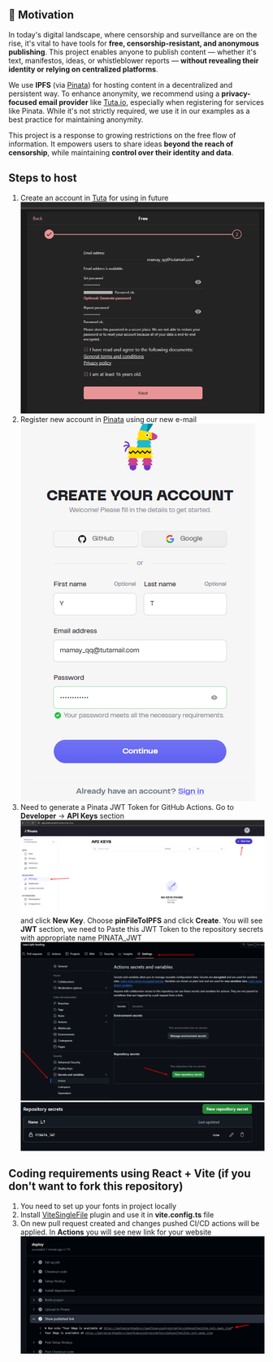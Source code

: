 ## 🔐 Motivation

In today's digital landscape, where censorship and surveillance are on the rise, it's vital to have tools for **free, censorship-resistant, and anonymous publishing**. This project enables anyone to publish content — whether it's text, manifestos, ideas, or whistleblower reports — **without revealing their identity or relying on centralized platforms**.

We use **IPFS** (via [Pinata](https://www.pinata.cloud/)) for hosting content in a decentralized and persistent way. To enhance anonymity, we recommend using a **privacy-focused email provider** like [Tuta.io](https://tuta.io), especially when registering for services like Pinata. While it's not strictly required, we use it in our examples as a best practice for maintaining anonymity.

This project is a response to growing restrictions on the free flow of information. It empowers users to share ideas **beyond the reach of censorship**, while maintaining **control over their identity and data**.

## Steps to host

1. Create an account in [Tuta](https://tuta.com/) for using in future![tuta-register.png](steps_imgs/tuta-register.png)
2. Register new account in [Pinata](https://pinata.cloud/) using our new e-mail![pinata-reg.png](steps_imgs/pinata-reg.png)
3. Need to generate a Pinata JWT Token for GitHub Actions. Go to **Developer** -> **API Keys** section![pinata-jwt.png](steps_imgs/pinata-jwt.png) and click **New Key**.
    Choose **pinFileToIPFS** and click **Create**. You will see **JWT** section, we need to Paste this JWT Token to the repository secrets with appropriate name PINATA_JWT 
![gh-secrets.png](steps_imgs/gh-secrets.png)
![gh-secret-created.png](steps_imgs/gh-secret-created.png)

## Coding requirements using React + Vite (if you don't want to fork this repository)

1. You need to set up your fonts in project locally
2. Install [ViteSingleFile](https://github.com/richardtallent/vite-plugin-singlefile) plugin and use it in **vite.config.ts** file
3. On new pull request created and changes pushed CI/CD actions will be applied. In **Actions** you will see new link for your website  
![deploy-link.png](steps_imgs/deploy-link.png)

